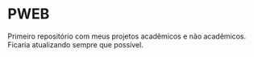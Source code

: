 # PWEB
 Primeiro repositório com meus projetos acadêmicos e não acadêmicos. Ficaria atualizando sempre que possível. 

<a href="https://github.com/alefmiguel/PWEB/atvAULA30.html">